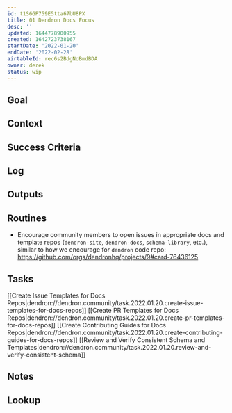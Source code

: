 ```yaml
---
id: t1S6GP759E5tta67bU8PX
title: 01 Dendron Docs Focus
desc: ''
updated: 1644778900955
created: 1642723738167
startDate: '2022-01-20'
endDate: '2022-02-28'
airtableId: rec6s2BdgNoBmdBDA
owner: derek
status: wip
---
```


## Goal
<!-- What are you trying to accomplish -->

## Context
<!-- Background information -->

## Success Criteria
<!-- milestones for this project -->

## Log
<!-- For longer projects, keep a rough log of major events-->

## Outputs
<!-- any outputs that were generated from this project. eg. slides, videos, etc-->

<!-- Everything below this line is work needed to achieve the stated goal-->

## Routines
- Encourage community members to open issues in appropriate docs and template repos (`dendron-site`, `dendron-docs`, `schema-library`, etc.), similar to how we encourage for `dendron` code repo: https://github.com/orgs/dendronhq/projects/9#card-76436125

## Tasks

[[Create Issue Templates for Docs Repos|dendron://dendron.community/task.2022.01.20.create-issue-templates-for-docs-repos]]
[[Create PR Templates for Docs Repos|dendron://dendron.community/task.2022.01.20.create-pr-templates-for-docs-repos]]
[[Create Contributing Guides for Docs Repos|dendron://dendron.community/task.2022.01.20.create-contributing-guides-for-docs-repos]]
[[Review and Verify Consistent Schema and Templates|dendron://dendron.community/task.2022.01.20.review-and-verify-consistent-schema]]

## Notes
<!-- use this space for arbitrary notes -->

## Lookup
<!-- relevant prior work or resources -->
